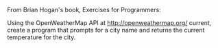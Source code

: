 From Brian Hogan's book, Exercises for Programmers:

Using the OpenWeatherMap API at http://openweathermap.org/ current, create a program that prompts for a city name and returns the current temperature for the city.
